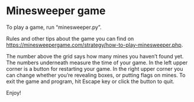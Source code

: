# Minesweeper game

To play a game, run “minesweeper.py”.

Rules and other tips about the game you can find on https://minesweepergame.com/strategy/how-to-play-minesweeper.php.

The number above the grid says how many mines you haven’t found yet. The numbers underneath measure the time of your game. In the left upper corner is a button for restarting your game. In the right upper corner you can change whether you’re revealing boxes, or putting flags on mines.
To exit the game and program, hit Escape key or click the button to quit.

Enjoy!
